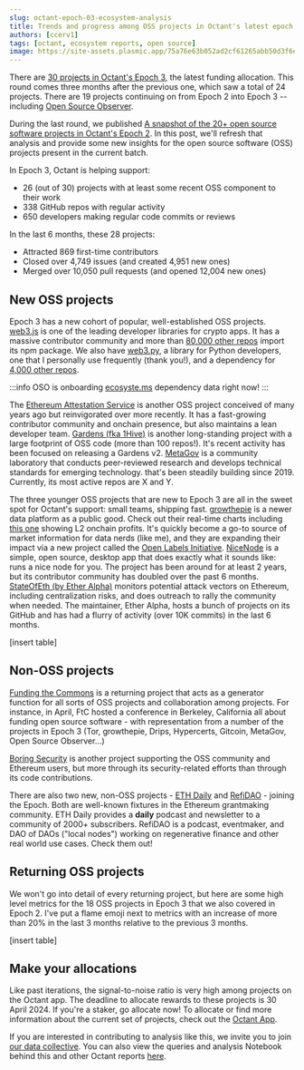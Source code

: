 ```yaml
---
slug: octant-epoch-03-ecosystem-analysis
title: Trends and progress among OSS projects in Octant's latest epoch
authors: [ccerv1]
tags: [octant, ecosystem reports, open source]
image: https://site-assets.plasmic.app/75a76e63b052ad2cf61265abb50d3f6e.png
---
```


There are [30 projects in Octant's Epoch 3](https://octant.app/projects), the latest funding allocation. This round comes three months after the previous one, which saw a total of 24 projects. There are 19 projects continuing on from Epoch 2 into Epoch 3 -- including [Open Source Observer](https://octant.app/project/3/0x87fEEd6162CB7dFe6B62F64366742349bF4D1B05).

During the last round, we published [A snapshot of the 20+ open source software projects in Octant's Epoch 2](./octant-epoch-02-ecosystem-analysis). In this post, we'll refresh that analysis and provide some new insights for the open source software (OSS) projects present in the current batch.

In Epoch 3, Octant is helping support:

- 26 (out of 30) projects with at least some recent OSS component to their work
- 338 GitHub repos with regular activity
- 650 developers making regular code commits or reviews

In the last 6 months, these 28 projects:

- Attracted 869 first-time contributors
- Closed over 4,749 issues (and created 4,951 new ones)
- Merged over 10,050 pull requests (and opened 12,004 new ones)

<!-- truncate -->

## New OSS projects

Epoch 3 has a new cohort of popular, well-established OSS projects. [web3.js](https://octant.app/project/3/0x4C6fd545fc18C6538eC304Ae549717CA58f0D6eb) is one of the leading developer libraries for crypto apps. It has a massive contributor community and more than [80,000 other repos](https://packages.ecosyste.ms/registries/npmjs.org/packages/web3) import its npm package. We also have [web3.py](https://octant.app/project/3/0x5597cD8d55D2Db56b10FF4F8fe69C8922BF6C537), a library for Python developers, one that I personally use frequently (thank you!), and a dependency for [4,000 other repos](https://packages.ecosyste.ms/registries/pypi.org/packages/web3).

:::info
OSO is onboarding [ecosyste.ms](https://ecosyste.ms/) dependency data right now!
:::

The [Ethereum Attestation Service](https://octant.app/project/3/0xBCA48834b3653ec795411EB0FCBE4038F8527d62) is another OSS project conceived of many years ago but reinvigorated over more recently. It has a fast-growing contributor community and onchain presence, but also maintains a lean developer team. [Gardens (fka 1Hive)](https://octant.app/project/3/0x809C9f8dd8CA93A41c3adca4972Fa234C28F7714) is another long-standing project with a large footprint of OSS code (more than 100 repos!). It's recent activity has been focused on releasing a Gardens v2. [MetaGov](https://octant.app/project/3/0x9be7267002CAD0b8501f7322d50612CB13788Bcf) is a community laboratory that conducts peer-reviewed research and develops technical standards for emerging technology. that's been steadily building since 2019. Currently, its most active repos are X and Y.

The three younger OSS projects that are new to Epoch 3 are all in the sweet spot for Octant's support: small teams, shipping fast. [growthepie](https://octant.app/project/3/0x9438b8B447179740cD97869997a2FCc9b4AA63a2) is a newer data platform as a public good. Check out their real-time charts including [this one](https://www.growthepie.xyz/fundamentals/profit) showing L2 onchain profits. It's quickly become a go-to source of market information for data nerds (like me), and they are expanding their impact via a new project called the [Open Labels Initiative](https://github.com/openlabelsinitiative). [NiceNode](https://octant.app/project/3/0x9cce47E9cF12C6147c9844adBB81fE85880c4df4) is a simple, open source, desktop app that does exactly what it sounds like: runs a nice node for you. The project has been around for at least 2 years, but its contributor community has doubled over the past 6 months. [StateOfEth (by Ether Alpha)](https://octant.app/project/3/0x0194325BF525Be0D4fBB0856894cEd74Da3B8356) monitors potential attack vectors on Ethereum, including centralization risks, and does outreach to rally the community when needed. The maintainer, Ether Alpha, hosts a bunch of projects on its GitHub and has had a flurry of activity (over 10K commits) in the last 6 months.

[insert table]

## Non-OSS projects

[Funding the Commons](https://octant.app/project/3/0x576edCed7475D8F64a5e2D5227c93Ca57d7f5d20/) is a returning project that acts as a generator function for all sorts of OSS projects and collaboration among projects. For instance, in April, FtC hosted a conference in Berkeley, California all about funding open source software - with representation from a number of the projects in Epoch 3 (Tor, growthepie, Drips, Hypercerts, Gitcoin, MetaGov, Open Source Observer...)

[Boring Security](https://octant.app/project/3/0x52C45Bab6d0827F44a973899666D9Cd18Fd90bCF) is another project supporting the OSS community and Ethereum users, but more through its security-related efforts than through its code contributions.

There are also two new, non-OSS projects - [ETH Daily](https://octant.app/project/3/0xEB40A065854bd90126A4E697aeA0976BA51b2eE7) and [RefiDAO](https://octant.app/project/3/0x7340F1a1e4e38F43d2FCC85cdb2b764de36B40c0) - joining the Epoch. Both are well-known fixtures in the Ethereum grantmaking community. ETH Daily provides a **daily** podcast and newsletter to a community of 2000+ subscribers. RefiDAO is a podcast, eventmaker, and DAO of DAOs ("local nodes") working on regenerative finance and other real world use cases. Check them out!

## Returning OSS projects

We won't go into detail of every returning project, but here are some high level metrics for the 18 OSS projects in Epoch 3 that we also covered in Epoch 2. I've put a flame emoji next to metrics with an increase of more than 20% in the last 3 months relative to the previous 3 months.

[insert table]

## Make your allocations

Like past iterations, the signal-to-noise ratio is very high among projects on the Octant app. The deadline to allocate rewards to these projects is 30 April 2024. If you're a staker, go allocate now! To allocate or find more information about the current set of projects, check out the [Octant App](https://octant.app/projects).

If you are interested in contributing to analysis like this, we invite you to join [our data collective](https://opensource.observer/data-collective). You can also view the queries and analysis Notebook behind this and other Octant reports [here](https://github.com/opensource-observer/insights/tree/main/analysis/octant).
